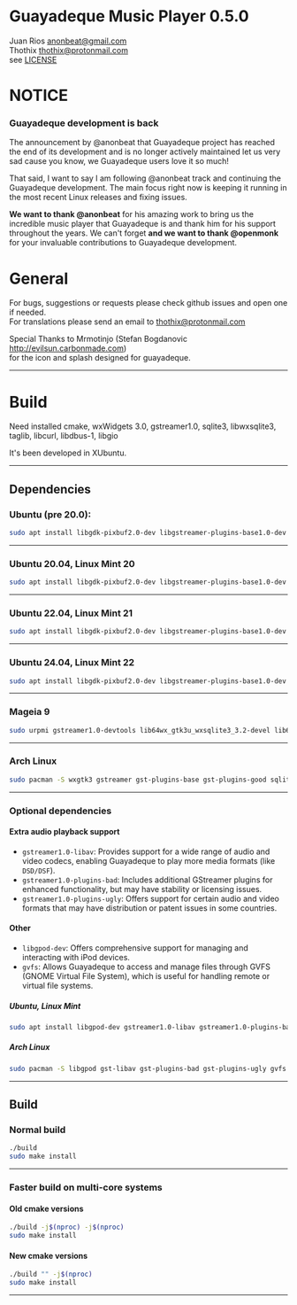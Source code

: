 # Guayadeque Music Player 0.5.0

Juan Rios anonbeat@gmail.com  
Thothix thothix@protonmail.com  
see [LICENSE](LICENSE)

# NOTICE

### Guayadeque development is back

The announcement by @anonbeat that Guayadeque project has reached the end of its development and 
is no longer actively maintained let us very sad cause you know, we Guayadeque users love it so much!

That said, I want to say I am following @anonbeat track and continuing the Guayadeque development.
The main focus right now is keeping it running in the most recent Linux releases and fixing issues.

**We want to thank @anonbeat** for his amazing work to bring us the incredible music player that Guayadeque is and
thank him for his support throughout the years. We can't forget **and we want to thank @openmonk** for your invaluable contributions to Guayadeque development. 

# General

For bugs, suggestions or requests please check github issues and open one if needed.  
For translations please send an email to thothix@protonmail.com

Special Thanks to Mrmotinjo (Stefan Bogdanovic http://evilsun.carbonmade.com)  
for the icon and splash designed for guayadeque.

---

# Build

Need installed cmake, wxWidgets 3.0, gstreamer1.0, sqlite3, libwxsqlite3, taglib, libcurl, libdbus-1, libgio

It's been developed in XUbuntu.

---

## Dependencies

### Ubuntu (pre 20.0):

```bash
sudo apt install libgdk-pixbuf2.0-dev libgstreamer-plugins-base1.0-dev libgstreamer1.0-dev libwxsqlite3-3.0-dev libwxbase3.0-dev libtag-extras-dev cmake g++ binutils
```

---

### Ubuntu 20.04, Linux Mint 20

```bash
sudo apt install libgdk-pixbuf2.0-dev libgstreamer-plugins-base1.0-dev libgstreamer1.0-dev libwxsqlite3-3.0-dev libwxbase3.0-dev libtag1-dev libtag-extras-dev libcurl4-gnutls-dev libdbus-1-dev libjsoncpp-dev cmake g++ binutils
```

---

### Ubuntu 22.04, Linux Mint 21

```bash
sudo apt install libgdk-pixbuf2.0-dev libgstreamer-plugins-base1.0-dev libgstreamer1.0-dev libwxsqlite3-3.0-dev libwxbase3.0-dev libtag1-dev libtag-extras-dev libcurl4-gnutls-dev libdbus-1-dev libjsoncpp-dev gettext cmake g++ binutils
```

---

### Ubuntu 24.04, Linux Mint 22

```bash
sudo apt install libgdk-pixbuf2.0-dev libgstreamer-plugins-base1.0-dev libgstreamer1.0-dev libwxsqlite3-3.2-dev libtag1-dev libcurl4-gnutls-dev libdbus-1-dev libjsoncpp-dev gettext cmake g++ binutils
```

---

### Mageia 9

```bash
sudo urpmi gstreamer1.0-devtools lib64wx_gtk3u_wxsqlite3_3.2-devel lib64taglib-devel lib64sqlite3-devel lib64curl-devel lib64dbus-devel lib64gio2.0_0 lib64jsoncpp-devel cmake binutils
```

---

### Arch Linux

```bash
sudo pacman -S wxgtk3 gstreamer gst-plugins-base gst-plugins-good sqlite wxsqlite3 taglib curl dbus gdk-pixbuf2 jsoncpp cmake
```

---

### Optional dependencies

#### Extra audio playback support

- `gstreamer1.0-libav`: Provides support for a wide range of audio and video codecs, enabling Guayadeque to play more media formats (like `DSD/DSF`).
- `gstreamer1.0-plugins-bad`: Includes additional GStreamer plugins for enhanced functionality, but may have stability or licensing issues.
- `gstreamer1.0-plugins-ugly`: Offers support for certain audio and video formats that may have distribution or patent issues in some countries.

#### Other

- `libgpod-dev`: Offers comprehensive support for managing and interacting with iPod devices.
- `gvfs`: Allows Guayadeque to access and manage files through GVFS (GNOME Virtual File System), which is useful for handling remote or virtual file systems.

##### Ubuntu, Linux Mint

```bash
sudo apt install libgpod-dev gstreamer1.0-libav gstreamer1.0-plugins-bad gstreamer1.0-plugins-ugly
```

##### Arch Linux

```bash
sudo pacman -S libgpod gst-libav gst-plugins-bad gst-plugins-ugly gvfs
```

---

## Build

### Normal build

```bash
./build
sudo make install
```

---

### Faster build on multi-core systems

#### Old cmake versions

```bash
./build -j$(nproc) -j$(nproc)
sudo make install
```

#### New cmake versions

```bash
./build "" -j$(nproc)
sudo make install
```

---
